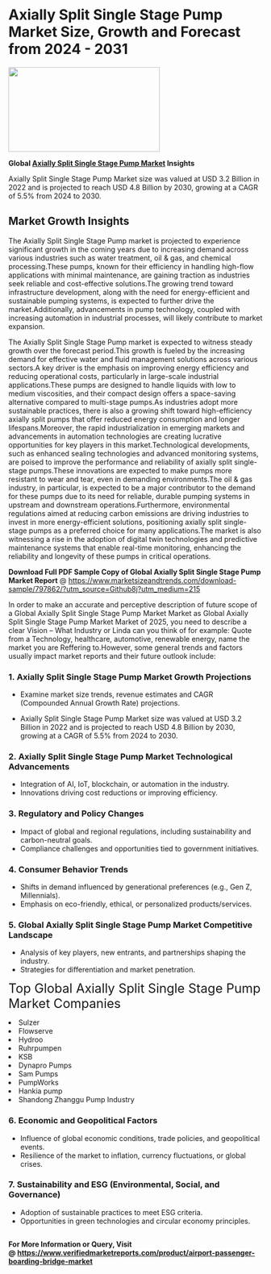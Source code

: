 <H1>Axially Split Single Stage Pump Market Size, Growth and Forecast from 2024 - 2031</H1><img class="aligncenter size-medium wp-image-584254" src="https://thirdeyenews.in/wp-content/uploads/2024/09/Global-Market-Research-300x168.jpeg" alt="" width="300" height="168" /><p><strong>Global&nbsp;<a href="https://www.marketsizeandtrends.com/download-sample/797862/?utm_source=Github8j?utm_medium=215">Axially Split Single Stage Pump Market</a> Insights</strong></p><p>Axially Split Single Stage Pump Market size was valued at USD 3.2 Billion in 2022 and is projected to reach USD 4.8 Billion by 2030, growing at a CAGR of 5.5% from 2024 to 2030.</p><p><h2>Market Growth Insights</h2> <p>The Axially Split Single Stage Pump market is projected to experience significant growth in the coming years due to increasing demand across various industries such as water treatment, oil & gas, and chemical processing.These pumps, known for their efficiency in handling high-flow applications with minimal maintenance, are gaining traction as industries seek reliable and cost-effective solutions.The growing trend toward infrastructure development, along with the need for energy-efficient and sustainable pumping systems, is expected to further drive the market.Additionally, advancements in pump technology, coupled with increasing automation in industrial processes, will likely contribute to market expansion.</p> <p>The Axially Split Single Stage Pump market is expected to witness steady growth over the forecast period.This growth is fueled by the increasing demand for effective water and fluid management solutions across various sectors.A key driver is the emphasis on improving energy efficiency and reducing operational costs, particularly in large-scale industrial applications.These pumps are designed to handle liquids with low to medium viscosities, and their compact design offers a space-saving alternative compared to multi-stage pumps.As industries adopt more sustainable practices, there is also a growing shift toward high-efficiency axially split pumps that offer reduced energy consumption and longer lifespans.Moreover, the rapid industrialization in emerging markets and advancements in automation technologies are creating lucrative opportunities for key players in this market.Technological developments, such as enhanced sealing technologies and advanced monitoring systems, are poised to improve the performance and reliability of axially split single-stage pumps.These innovations are expected to make pumps more resistant to wear and tear, even in demanding environments.The oil & gas industry, in particular, is expected to be a major contributor to the demand for these pumps due to its need for reliable, durable pumping systems in upstream and downstream operations.Furthermore, environmental regulations aimed at reducing carbon emissions are driving industries to invest in more energy-efficient solutions, positioning axially split single-stage pumps as a preferred choice for many applications.The market is also witnessing a rise in the adoption of digital twin technologies and predictive maintenance systems that enable real-time monitoring, enhancing the reliability and longevity of these pumps in critical operations.<p><span class=""><strong>Download Full PDF Sample Copy of Global Axially Split Single Stage Pump Market Report</strong> @ <a href="https://www.marketsizeandtrends.com/download-sample/797862/?utm_source=Github8j?utm_medium=215" target="_blank">https://www.marketsizeandtrends.com/download-sample/797862/?utm_source=Github8j?utm_medium=215</a></span></p><p>In order to make an accurate and perceptive description of future scope of a Global&nbsp;Axially Split Single Stage Pump Market Market as Global&nbsp;Axially Split Single Stage Pump Market Market of 2025, you need to describe a clear Vision &ndash; What Industry or Linda can you think of for example: Quote from a Technology, healthcare, automotive, renewable energy, name the market you are Reffering to.However, some general trends and factors usually impact market reports and their future outlook include:</p><h3>1.&nbsp;<strong>Axially Split Single Stage Pump Market Growth Projections</strong></h3><ul><li>Examine market size trends, revenue estimates and CAGR (Compounded Annual Growth Rate) projections.</li><li><p>Axially Split Single Stage Pump Market size was valued at USD 3.2 Billion in 2022 and is projected to reach USD 4.8 Billion by 2030, growing at a CAGR of 5.5% from 2024 to 2030.</p></li></ul><h3>2.&nbsp;<strong>Axially Split Single Stage Pump Market Technological Advancements</strong></h3><ul><li>Integration of AI, IoT, blockchain, or automation in the industry.</li><li>Innovations driving cost reductions or improving efficiency.</li></ul><h3>3.&nbsp;<strong>Regulatory and Policy Changes</strong></h3><ul><li>Impact of global and regional regulations, including sustainability and carbon-neutral goals.</li><li>Compliance challenges and opportunities tied to government initiatives.</li></ul><h3>4.&nbsp;<strong>Consumer Behavior Trends</strong></h3><ul><li>Shifts in demand influenced by generational preferences (e.g., Gen Z, Millennials).</li><li>Emphasis on eco-friendly, ethical, or personalized products/services.</li></ul><h3>5.&nbsp;<strong>Global Axially Split Single Stage Pump Market Competitive Landscape</strong></h3><ul><li>Analysis of key players, new entrants, and partnerships shaping the industry.</li><li>Strategies for differentiation and market penetration.</li></ul><p data-pm-slice="1 1 []"><span style="color: inherit; font-family: inherit; font-size: 25px;">Top Global Axially Split Single Stage Pump Market Companies</span></p><div class="" data-test-id=""><p><li>Sulzer</li><li> Flowserve</li><li> Hydroo</li><li> Ruhrpumpen</li><li> KSB</li><li> Dynapro Pumps</li><li> Sam Pumps</li><li> PumpWorks</li><li> Hankia pump</li><li> Shandong Zhanggu Pump Industry</li></p></div><h3>6.&nbsp;<strong>Economic and Geopolitical Factors</strong></h3><ul><li>Influence of global economic conditions, trade policies, and geopolitical events.</li><li>Resilience of the market to inflation, currency fluctuations, or global crises.</li></ul><h3>7.&nbsp;<strong>Sustainability and ESG (Environmental, Social, and Governance)</strong></h3><ul><li>Adoption of sustainable practices to meet ESG criteria.</li><li>Opportunities in green technologies and circular economy principles.</li></ul><h2><strong style="font-size: 14px;">For More Information or Query, Visit @&nbsp;</strong><a style="background-color: #ffffff; font-size: 14px;" href="https://www.marketsizeandtrends.com/report/axially-split-single-stage-pump-market/" target="_blank">https://www.verifiedmarketreports.com/product/airport-passenger-boarding-bridge-market</a></h2>